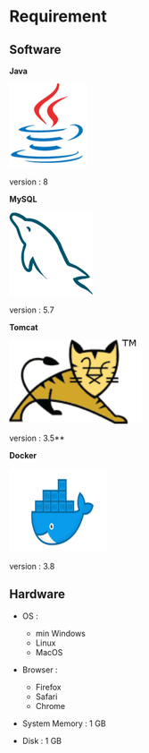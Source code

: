 # Requirement

## Software

**Java**

<img src="https://raw.githubusercontent.com/kinnara-digital-studio/kecak-workflow/master/docs/assets/javalogo.png" alt="java" height="150"/>
 
 version : 8

**MySQL**

<img src="https://raw.githubusercontent.com/kinnara-digital-studio/kecak-workflow/master/docs/assets/mysqllogo.png" alt="mysql" height="150" />

version : 5.7

**Tomcat**

<img src="https://raw.githubusercontent.com/kinnara-digital-studio/kecak-workflow/master/docs/assets/tomcatlogo.png" alt="tomcat" height="150" />

version : 3.5**

**Docker**

<img src="https://raw.githubusercontent.com/kinnara-digital-studio/kecak-workflow/master/docs/assets/dockerlogo.png" alt="docker" height="150" />

version : 3.8

## Hardware

- OS :
  - min Windows
  - Linux 
  - MacOS
  
- Browser :
  - Firefox
  - Safari
  - Chrome
  
- System Memory : 1 GB

- Disk : 1 GB
